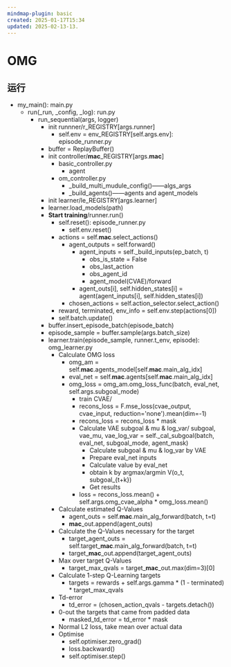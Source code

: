 ```yaml
---
mindmap-plugin: basic
created: 2025-01-17T15:34
updated: 2025-02-13-13.
---
```


# OMG

## 运行
- my_main(): main.py
    - run(_run, _config, _log): run.py
        - run_sequential(args, logger)
            - init runnner/r_REGISTRY[args.runner]
                - self.env = env_REGISTRY[self.args.env]: episode_runner.py
            - buffer = ReplayBuffer()
            - init controller/**mac**_REGISTRY[args.**mac**]
                - basic_controller.py
                    - agent
                - om_controller.py
                    - _build_multi_mudule_config()——algs_args
                    - _build_agents()——agents and agent_models
            - init learner/le_REGISTRY[args.learner]
            - learner.load_models(path)
            - **Start training**/runner.run()
                - self.reset(): episode_runner.py
                    - self.env.reset()
                - actions = self.**mac**.select_actions()
                    - agent_outputs = self.forward()
                        - agent_inputs = self._build_inputs(ep_batch, t)
                            - obs_is_state = False
                            - obs_last_action
                            - obs_agent_id
                            - agent_model(CVAE)/forward
                        - agent_outs[i], self.hidden_states[i] = agent(agent_inputs[i], self.hidden_states[i])
                    - chosen_actions = self.action_selector.select_action()
                - reward, terminated, env_info = self.env.step(actions[0])
                - self.batch.update()
            - buffer.insert_episode_batch(episode_batch)
            - episode_sample = buffer.sample(args.batch_size)
            - learner.train(episode_sample, runner.t_env, episode): omg_learner.py
                - Calculate OMG loss
                    - omg_am = self.**mac**.agents_model[self.**mac**.main_alg_idx]
                    - eval_net = self.**mac**.agents[self.**mac**.main_alg_idx]
                    - omg_loss = omg_am.omg_loss_func(batch, eval_net, self.args.subgoal_mode)
                        - train CVAE/
                        - recons_loss = F.mse_loss(cvae_output, cvae_input, reduction='none').mean(dim=-1)
                        - recons_loss = recons_loss * mask
                        - Calculate VAE subgoal & mu & log_var/        subgoal, vae_mu, vae_log_var = self._cal_subgoal(batch, eval_net, subgoal_mode, agent_mask)
                            - Calculate subgoal & mu & log_var by VAE
                            - Prepare eval_net inputs
                            - Calculate value by eval_net
                            - obtain k by argmax/argmin V(o_t, subgoal_{t+k})
                            - Get results
                        - loss = recons_loss.mean() + self.args.omg_cvae_alpha * omg_loss.mean()
                - Calculate estimated Q-Values
                    - agent_outs = self.**mac**.main_alg_forward(batch, t=t)
                    - **mac**_out.append(agent_outs)
                - Calculate the Q-Values necessary for the target
                    - target_agent_outs = self.target_**mac**.main_alg_forward(batch, t=t)
                    - target_**mac**_out.append(target_agent_outs)
                - Max over target Q-Values
                    - target_max_qvals = target_**mac**_out.max(dim=3)[0]
                - Calculate 1-step Q-Learning targets
                    - targets = rewards + self.args.gamma * (1 - terminated) * target_max_qvals
                - Td-error
                    - td_error = (chosen_action_qvals - targets.detach())
                - 0-out the targets that came from padded data
                    - masked_td_error = td_error * mask
                - Normal L2 loss, take mean over actual data
                - Optimise
                    - self.optimiser.zero_grad()
                    - loss.backward()
                    - self.optimiser.step()